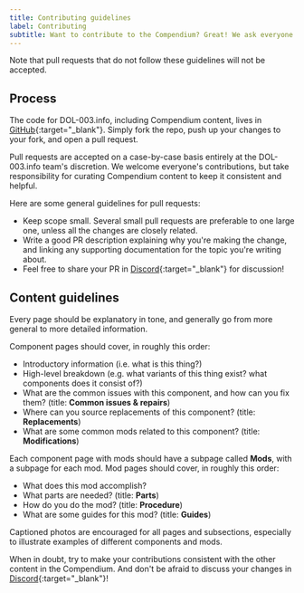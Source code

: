 ```yaml
---
title: Contributing guidelines
label: Contributing
subtitle: Want to contribute to the Compendium? Great! We ask everyone to read these guidelines before getting started.
---
```


Note that pull requests that do not follow these guidelines will not be accepted.

## Process

The code for DOL-003.info, including Compendium content, lives in [GitHub](https://github.com/jmarquis/controllers){:target="\_blank"}. Simply fork the repo, push up your changes to your fork, and open a pull request.

Pull requests are accepted on a case-by-case basis entirely at the DOL-003.info team's discretion. We welcome everyone's contributions, but take responsibility for curating Compendium content to keep it consistent and helpful.

Here are some general guidelines for pull requests:

- Keep scope small. Several small pull requests are preferable to one large one, unless all the changes are closely related.
- Write a good PR description explaining why you're making the change, and linking any supporting documentation for the topic you're writing about.
- Feel free to share your PR in [Discord](https://discord.gg/HwtPU7tkCT){:target="\_blank"} for discussion!

## Content guidelines

Every page should be explanatory in tone, and generally go from more general to more detailed information.

Component pages should cover, in roughly this order:

- Introductory information (i.e. what is this thing?)
- High-level breakdown (e.g. what variants of this thing exist? what components does it consist of?)
- What are the common issues with this component, and how can you fix them? (title: **Common issues & repairs**)
- Where can you source replacements of this component? (title: **Replacements**)
- What are some common mods related to this component? (title: **Modifications**)

Each component page with mods should have a subpage called **Mods**, with a subpage for each mod. Mod pages should cover, in roughly this order:

- What does this mod accomplish?
- What parts are needed? (title: **Parts**)
- How do you do the mod? (title: **Procedure**)
- What are some guides for this mod? (title: **Guides**)

Captioned photos are encouraged for all pages and subsections, especially to illustrate examples of different components and mods.

When in doubt, try to make your contributions consistent with the other content in the Compendium. And don't be afraid to discuss your changes in [Discord](https://discord.gg/HwtPU7tkCT){:target="\_blank"}!
